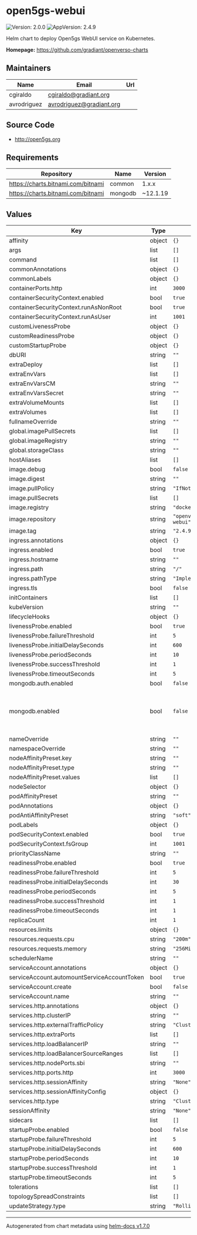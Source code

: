 # open5gs-webui

![Version: 2.0.0](https://img.shields.io/badge/Version-2.0.0-informational?style=flat-square) ![AppVersion: 2.4.9](https://img.shields.io/badge/AppVersion-2.4.9-informational?style=flat-square)

Helm chart to deploy Open5gs WebUI service on Kubernetes.

**Homepage:** <https://github.com/gradiant/openverso-charts>

## Maintainers

| Name | Email | Url |
| ---- | ------ | --- |
| cgiraldo | cgiraldo@gradiant.org |  |
| avrodriguez | avrodriguez@gradiant.org |  |

## Source Code

* <http://open5gs.org>

## Requirements

| Repository | Name | Version |
|------------|------|---------|
| https://charts.bitnami.com/bitnami | common | 1.x.x |
| https://charts.bitnami.com/bitnami | mongodb | ~12.1.19 |

## Values

| Key | Type | Default | Description |
|-----|------|---------|-------------|
| affinity | object | `{}` |  |
| args | list | `[]` |  |
| command | list | `[]` |  |
| commonAnnotations | object | `{}` |  |
| commonLabels | object | `{}` |  |
| containerPorts.http | int | `3000` |  |
| containerSecurityContext.enabled | bool | `true` |  |
| containerSecurityContext.runAsNonRoot | bool | `true` |  |
| containerSecurityContext.runAsUser | int | `1001` |  |
| customLivenessProbe | object | `{}` |  |
| customReadinessProbe | object | `{}` |  |
| customStartupProbe | object | `{}` |  |
| dbURI | string | `""` |  |
| extraDeploy | list | `[]` |  |
| extraEnvVars | list | `[]` |  |
| extraEnvVarsCM | string | `""` |  |
| extraEnvVarsSecret | string | `""` |  |
| extraVolumeMounts | list | `[]` |  |
| extraVolumes | list | `[]` |  |
| fullnameOverride | string | `""` |  |
| global.imagePullSecrets | list | `[]` |  |
| global.imageRegistry | string | `""` |  |
| global.storageClass | string | `""` |  |
| hostAliases | list | `[]` |  |
| image.debug | bool | `false` |  |
| image.digest | string | `""` |  |
| image.pullPolicy | string | `"IfNotPresent"` |  |
| image.pullSecrets | list | `[]` |  |
| image.registry | string | `"docker.io"` |  |
| image.repository | string | `"openverso/open5gs-webui"` |  |
| image.tag | string | `"2.4.9"` |  |
| ingress.annotations | object | `{}` |  |
| ingress.enabled | bool | `true` |  |
| ingress.hostname | string | `""` |  |
| ingress.path | string | `"/"` |  |
| ingress.pathType | string | `"ImplementationSpecific"` |  |
| ingress.tls | bool | `false` |  |
| initContainers | list | `[]` |  |
| kubeVersion | string | `""` |  |
| lifecycleHooks | object | `{}` |  |
| livenessProbe.enabled | bool | `true` |  |
| livenessProbe.failureThreshold | int | `5` |  |
| livenessProbe.initialDelaySeconds | int | `600` |  |
| livenessProbe.periodSeconds | int | `10` |  |
| livenessProbe.successThreshold | int | `1` |  |
| livenessProbe.timeoutSeconds | int | `5` |  |
| mongodb.auth.enabled | bool | `false` |  |
| mongodb.enabled | bool | `false` | set to 'false' to disable automatically deploying dependent charts |
| nameOverride | string | `""` |  |
| namespaceOverride | string | `""` |  |
| nodeAffinityPreset.key | string | `""` |  |
| nodeAffinityPreset.type | string | `""` |  |
| nodeAffinityPreset.values | list | `[]` |  |
| nodeSelector | object | `{}` |  |
| podAffinityPreset | string | `""` |  |
| podAnnotations | object | `{}` |  |
| podAntiAffinityPreset | string | `"soft"` |  |
| podLabels | object | `{}` |  |
| podSecurityContext.enabled | bool | `true` |  |
| podSecurityContext.fsGroup | int | `1001` |  |
| priorityClassName | string | `""` |  |
| readinessProbe.enabled | bool | `true` |  |
| readinessProbe.failureThreshold | int | `5` |  |
| readinessProbe.initialDelaySeconds | int | `30` |  |
| readinessProbe.periodSeconds | int | `5` |  |
| readinessProbe.successThreshold | int | `1` |  |
| readinessProbe.timeoutSeconds | int | `1` |  |
| replicaCount | int | `1` |  |
| resources.limits | object | `{}` |  |
| resources.requests.cpu | string | `"200m"` |  |
| resources.requests.memory | string | `"256Mi"` |  |
| schedulerName | string | `""` |  |
| serviceAccount.annotations | object | `{}` |  |
| serviceAccount.automountServiceAccountToken | bool | `true` |  |
| serviceAccount.create | bool | `false` |  |
| serviceAccount.name | string | `""` |  |
| services.http.annotations | object | `{}` |  |
| services.http.clusterIP | string | `""` |  |
| services.http.externalTrafficPolicy | string | `"Cluster"` |  |
| services.http.extraPorts | list | `[]` |  |
| services.http.loadBalancerIP | string | `""` |  |
| services.http.loadBalancerSourceRanges | list | `[]` |  |
| services.http.nodePorts.sbi | string | `""` |  |
| services.http.ports.http | int | `3000` |  |
| services.http.sessionAffinity | string | `"None"` |  |
| services.http.sessionAffinityConfig | object | `{}` |  |
| services.http.type | string | `"ClusterIP"` |  |
| sessionAffinity | string | `"None"` |  |
| sidecars | list | `[]` |  |
| startupProbe.enabled | bool | `false` |  |
| startupProbe.failureThreshold | int | `5` |  |
| startupProbe.initialDelaySeconds | int | `600` |  |
| startupProbe.periodSeconds | int | `10` |  |
| startupProbe.successThreshold | int | `1` |  |
| startupProbe.timeoutSeconds | int | `5` |  |
| tolerations | list | `[]` |  |
| topologySpreadConstraints | list | `[]` |  |
| updateStrategy.type | string | `"RollingUpdate"` |  |

----------------------------------------------
Autogenerated from chart metadata using [helm-docs v1.7.0](https://github.com/norwoodj/helm-docs/releases/v1.7.0)
